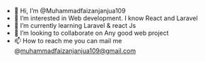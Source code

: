 - 👋 Hi, I’m @Muhammadfaizanjanjua109
- 👀 I’m interested in  Web development. I know React and Laravel 
- 🌱 I’m currently learning Laravel & react Js 
- 💞️ I’m looking to collaborate on Any good web project
- 📫 How to reach me you can mail me @muhammadfaizanjanjua109@gmail.com

<!---
Muhammadfaizanjanjua109/Muhammadfaizanjanjua109 is a ✨ special ✨ repository because its `README.md` (this file) appears on your GitHub profile.
You can click the Preview link to take a look at your changes.
--->
